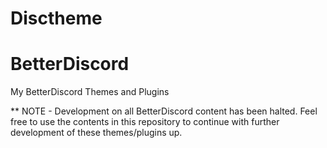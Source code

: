 # Disctheme
# BetterDiscord
My BetterDiscord Themes and Plugins

** NOTE - Development on all BetterDiscord content has been halted. Feel free to use the contents in this repository to continue with further development of these themes/plugins up.
